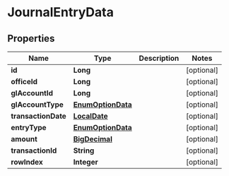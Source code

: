 

# JournalEntryData

## Properties

Name | Type | Description | Notes
------------ | ------------- | ------------- | -------------
**id** | **Long** |  |  [optional]
**officeId** | **Long** |  |  [optional]
**glAccountId** | **Long** |  |  [optional]
**glAccountType** | [**EnumOptionData**](EnumOptionData.md) |  |  [optional]
**transactionDate** | [**LocalDate**](LocalDate.md) |  |  [optional]
**entryType** | [**EnumOptionData**](EnumOptionData.md) |  |  [optional]
**amount** | [**BigDecimal**](BigDecimal.md) |  |  [optional]
**transactionId** | **String** |  |  [optional]
**rowIndex** | **Integer** |  |  [optional]



